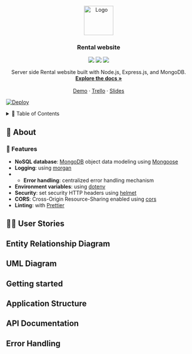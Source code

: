 <!-- PROJECT LOGO -->
<br />
<div align="center">
  <a href="https://github.com/MP-Project-Sahar/server">
    <img src="images/logo.png" alt="Logo" width="80" height="80">
  </a>

  <h3 align="center">Rental website</h3>
  <img src="https://img.shields.io/badge/Node.js-43853D?style=for-the-badge&logo=node.js&logoColor=white" /> <img src="https://img.shields.io/badge/Express.js-404D59?style=for-the-badge&logo=express" /> <img src="https://img.shields.io/badge/MongoDB-4EA94B?style=for-the-badge&logo=mongodb&logoColor=white" />

  <p align="center">
    Server side Rental website built with Node.js, Express.js, and MongoDB.
    <br />
    <a href="https://github.com/MP-Project-Sahar/server"><strong>Explore the docs »</strong></a>
    <br />
    <br />
    <a href="https://github.com">Demo</a>
    ·
    <a href="https://github.com">Trello</a>
    ·
    <a href="https://github.com">Slides</a>
  </p>
</div>

[![Deploy](https://www.herokucdn.com/deploy/button.svg)](https://heroku.com/deploy) 

<details>
  <summary>📝 Table of Contents</summary>
    <ul>
    <li><a href="#about">About</a></li>
    <li><a href="#user-stories">User Stories</a></li>
    <li><a href="#entity-relationship-diagram">Entity Relationship Diagram</a></li>
    <li><a href="#UML-diagram">UML Diagram</a></li>
    <li><a href="#getting-started">Getting Started</a></li>
    <li><a href="#API-documentation">API Documentation</a></li>
    <li><a href="#error-handling">Error Handling</a></li>
   </ul>
</details>



## 🔖 About <a name = "about"></a>

### 🎯 Features
- **NoSQL database**: [MongoDB](https://www.mongodb.com) object data modeling using [Mongoose](https://mongoosejs.com)
- **Logging**: using [morgan](https://github.com/expressjs/morgan)
- - **Error handling**: centralized error handling mechanism
- **Environment variables**: using [dotenv](https://github.com/motdotla/dotenv)
- **Security**: set security HTTP headers using [helmet](https://helmetjs.github.io)
- **CORS**: Cross-Origin Resource-Sharing enabled using [cors](https://github.com/expressjs/cors)
- **Linting**: with [Prettier](https://prettier.io)


## 👤💬 User Stories <a name = "user"></a>

## Entity Relationship Diagram <a name = "ER"></a>

## UML Diagram <a name = "UML"></a>

## Getting started <a name = "start"></a>

## Application Structure <a name = "structure"></a>

## API Documentation <a name = "API"></a>

## Error Handling <a name = "error"></a>




